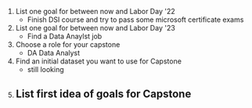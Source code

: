 1. List one goal for between now and Labor Day '22
    - Finish DSI course and try to pass some microsoft certificate exams
2. List one goal for between now and Labor Day '23
    - Find a Data Anaylst job 
3. Choose a role for your capstone
    - DA Data Analyst
4. Find an initial dataset you want to use for Capstone
    - still looking
5. List first idea of goals for Capstone
    -